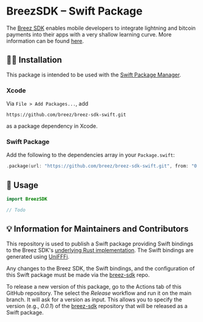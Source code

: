 # BreezSDK – Swift Package

The [Breez SDK](https://github.com/breez/breez-sdk) enables mobile developers to integrate lightning and bitcoin payments into their apps with a very shallow learning curve. More information can be found [here](https://github.com/breez/breez-sdk).

## 👨‍🔧 Installation

This package is intended to be used with the [Swift Package Manager](https://www.swift.org/package-manager/).

### Xcode

Via `File > Add Packages...`, add

```
https://github.com/breez/breez-sdk-swift.git
```

as a package dependency in Xcode.

### Swift Package

Add the following to the dependencies array in your `Package.swift`:

``` swift
.package(url: "https://github.com/breez/breez-sdk-swift.git", from: "0.0.1"),
```

## 📄 Usage

``` swift
import BreezSDK

// Todo
```

## 💡 Information for Maintainers and Contributors

This repository is used to publish a Swift package providing Swift bindings to the Breez SDK's [underlying Rust implementation](https://github.com/breez/breez-sdk). The Swift bindings are generated using [UniFFFi](https://github.com/mozilla/uniffi-rs).

Any changes to the Breez SDK, the Swift bindings, and the configuration of this Swift package must be made via the [breez-sdk](https://github.com/breez/breez-sdk) repo.

To release a new version of this package, go to the Actions tab of this GitHub repository. The select the *Release* workflow and run it on the main branch. It will ask for a version as input. This allows you to specify the version (e.g., *0.0.1*) of the [breez-sdk](https://github.com/breez/breez-sdk) repository that will be released as a Swift package.

